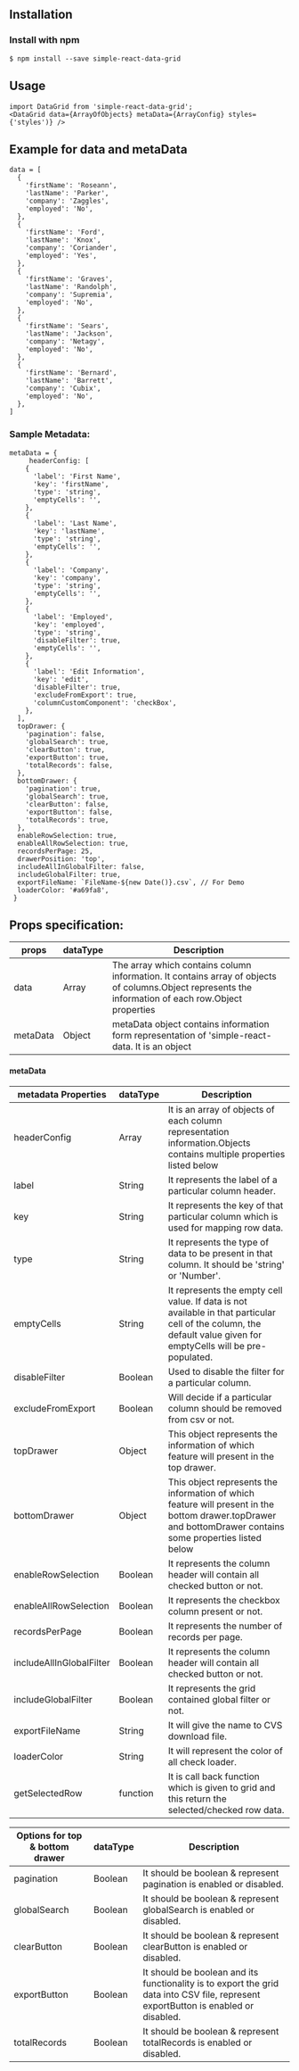 ## Installation

### Install with npm

```
$ npm install --save simple-react-data-grid
```

## Usage

    import DataGrid from 'simple-react-data-grid';
    <DataGrid data={ArrayOfObjects} metaData={ArrayConfig} styles={'styles')} />	

## Example for data and metaData

    data = [
      {
        'firstName': 'Roseann',
        'lastName': 'Parker',
        'company': 'Zaggles',
        'employed': 'No',
      },
      {
        'firstName': 'Ford',
        'lastName': 'Knox',
        'company': 'Coriander',
        'employed': 'Yes',
      },
      {
        'firstName': 'Graves',
        'lastName': 'Randolph',
        'company': 'Supremia',
        'employed': 'No',
      },
      {
        'firstName': 'Sears',
        'lastName': 'Jackson',
        'company': 'Netagy',
        'employed': 'No',
      },
      {
        'firstName': 'Bernard',
        'lastName': 'Barrett',
        'company': 'Cubix',
        'employed': 'No',
      },
    ]

### Sample Metadata:

    metaData = {
         headerConfig: [
	    {
	      'label': 'First Name',
	      'key': 'firstName',
	      'type': 'string',
	      'emptyCells': '',
	    },
	    {
	      'label': 'Last Name',
	      'key': 'lastName',
	      'type': 'string',
	      'emptyCells': '',
	    },
	    {
	      'label': 'Company',
	      'key': 'company',
	      'type': 'string',
	      'emptyCells': '',
	    },
	    {
	      'label': 'Employed',
	      'key': 'employed',
	      'type': 'string',
	      'disableFilter': true,
	      'emptyCells': '',
	    },
	    {
	      'label': 'Edit Information',
	      'key': 'edit',
	      'disableFilter': true,
	      'excludeFromExport': true,
	      'columnCustomComponent': 'checkBox',
	    },
	  ],
	  topDrawer: {
	    'pagination': false,
	    'globalSearch': true,
	    'clearButton': true,
	    'exportButton': true,
	    'totalRecords': false,
	  },
	  bottomDrawer: {
	    'pagination': true,
	    'globalSearch': true,
	    'clearButton': false,
	    'exportButton': false,
	    'totalRecords': true,
	  },
	  enableRowSelection: true,
	  enableAllRowSelection: true,
	  recordsPerPage: 25,
	  drawerPosition: 'top',
	  includeAllInGlobalFilter: false,
	  includeGlobalFilter: true,
	  exportFileName: `FileName-${new Date()}.csv`, // For Demo
	  loaderColor: '#a69fa8',
     }

## Props specification:
| props | dataType | Description |
| ------| -------- | ---- |
| data | Array | The array which contains column information. It contains array of objects of columns.Object represents the information of each row.Object properties|
| metaData |Object | metaData object contains information form representation of 'simple-react-data. It is an object|

#### metaData
| metadata Properties | dataType | Description |
|---- | ---- | ----|
|headerConfig| Array | It is an array of objects of each column representation information.Objects contains multiple properties listed below|
|label|String |It represents the label of a particular column header.|
|key | String| It represents the key of that particular column which is used for mapping row data.|
|type| String |It represents the type of data to be present in that column. It should be 'string' or 'Number'.|
|emptyCells| String |It represents the empty cell value. If data is not available in that particular cell of the column, the default value given for emptyCells will be pre-populated.|
|disableFilter| Boolean |Used to disable the filter for a particular column.|
|excludeFromExport| Boolean |Will decide if a particular column should be removed from csv or not.|
|topDrawer|Object|This object represents the information of which feature will present in the top drawer.|
|bottomDrawer|Object|This object represents the information of which feature will present in the bottom drawer.topDrawer and bottomDrawer contains some properties listed below|
|enableRowSelection|Boolean|It represents the column header will contain all checked button or not.|
|enableAllRowSelection|Boolean|It represents the checkbox column present or not.|
|recordsPerPage|Boolean|It represents the number of records per page.|
|includeAllInGlobalFilter|Boolean|It represents the column header will contain all checked button or not.|
|includeGlobalFilter|Boolean|It represents the grid contained global filter or not.|
|exportFileName|String|It will give the name to CVS download file.|
|loaderColor|String|It will represent the color of all check loader.|
|getSelectedRow|function|It is call back function which is given to grid and this return the selected/checked row data.|

| Options for top & bottom drawer | dataType | Description |
| ---- | ----| ----|
| pagination |Boolean| It should be boolean & represent pagination is enabled or disabled. |
| globalSearch |Boolean| It should be boolean & represent globalSearch is enabled or disabled. | 
| clearButton |Boolean| It should be boolean & represent clearButton is enabled or disabled. | 
| exportButton |Boolean| It should be boolean and its functionality is to export the grid data into CSV file, represent exportButton is enabled or disabled. | 
| totalRecords |Boolean| It should be boolean & represent totalRecords is enabled or disabled. |

